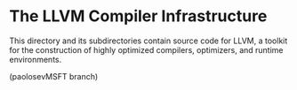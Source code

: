 # The LLVM Compiler Infrastructure

This directory and its subdirectories contain source code for LLVM,
a toolkit for the construction of highly optimized compilers,
optimizers, and runtime environments.

(paolosevMSFT  branch)